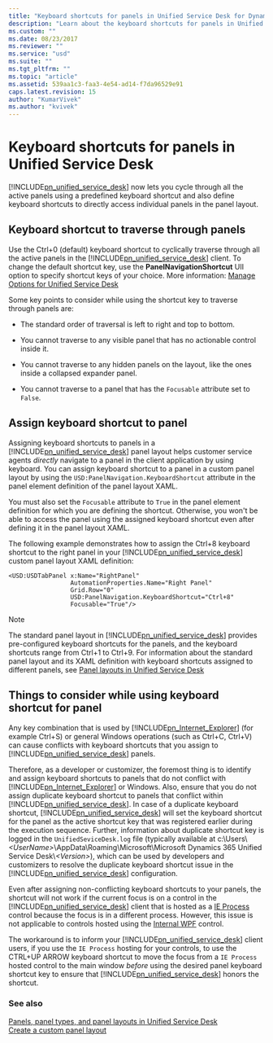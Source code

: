 ```yaml
---
title: "Keyboard shortcuts for panels in Unified Service Desk for Dynamics 365 Customer Engagement| MicrosoftDocs"
description: "Learn about the keyboard shortcuts for panels in Unified Service Desk"
ms.custom: ""
ms.date: 08/23/2017
ms.reviewer: ""
ms.service: "usd"
ms.suite: ""
ms.tgt_pltfrm: ""
ms.topic: "article"
ms.assetid: 539aa1c3-faa3-4e54-ad14-f7da96529e91
caps.latest.revision: 15
author: "KumarVivek"
ms.author: "kvivek"
---
```

# Keyboard shortcuts for panels in Unified Service Desk
[!INCLUDE[pn_unified_service_desk](../includes/pn-unified-service-desk.md)] now lets you cycle through all the active panels using a predefined keyboard shortcut and also define keyboard shortcuts to directly access individual panels in the panel layout.  
  
  
  
<a name="traverse"></a>   
## Keyboard shortcut to traverse through panels  
 Use the Ctrl+0 (default) keyboard shortcut to cyclically traverse through all the active panels in the [!INCLUDE[pn_unified_service_desk](../includes/pn-unified-service-desk.md)] client. To change the default shortcut key, use the **PanelNavigationShortcut** UII option to specify shortcut keys of your choice. More information: [Manage Options for Unified Service Desk](admin/manage-options-unified-service-desk.md)  
  
 Some key points to consider while using the shortcut key to traverse through panels are:  
  
-   The standard order of traversal is left to right and top to bottom.  
  
-   You cannot traverse to any visible panel that has no actionable control inside it.  
  
-   You cannot traverse to any hidden panels on the layout, like the ones inside a collapsed expander panel.  
  
-   You cannot traverse to a panel that has the `Focusable` attribute set to `False`.  
  
<a name="assign"></a>   
## Assign keyboard shortcut to panel  
 Assigning keyboard shortcuts to panels in a [!INCLUDE[pn_unified_service_desk](../includes/pn-unified-service-desk.md)] panel layout helps customer service agents *directly* navigate to a panel in the client application by using keyboard. You can assign keyboard shortcut to a panel in a custom panel layout by using the `USD:PanelNavigation.KeyboardShortcut` attribute in the panel element definition of the panel layout XAML.  
  
 You must also set the `Focusable` attribute to `True` in the panel element definition for which you are defining the shortcut. Otherwise, you won't be able to access the panel using the assigned keyboard shortcut even after defining it in the panel layout XAML.  
  
 The following example demonstrates how to assign the Ctrl+8 keyboard shortcut to the right panel in your [!INCLUDE[pn_unified_service_desk](../includes/pn-unified-service-desk.md)] custom panel layout XAML definition:  
  
```xaml  
<USD:USDTabPanel x:Name="RightPanel"  
                 AutomationProperties.Name="Right Panel"  
                 Grid.Row="0"  
                 USD:PanelNavigation.KeyboardShortcut="Ctrl+8"  
                 Focusable="True"/>  
```  
  
> [!NOTE]
>  The standard panel layout in [!INCLUDE[pn_unified_service_desk](../includes/pn-unified-service-desk.md)] provides pre-configured keyboard shortcuts for the panels, and the  keyboard shortcuts range from Ctrl+1 to Ctrl+9. For information about the standard panel layout and its XAML definition with keyboard shortcuts assigned to different panels, see [Panel layouts in Unified Service Desk](../unified-service-desk/panels-panel-types-panel-layouts.md#PanelLayouts)  
  
<a name="considerations"></a>   
## Things to consider while using keyboard shortcut for panel  
 Any key combination that is used by [!INCLUDE[pn_Internet_Explorer](../includes/pn-internet-explorer.md)] (for example Ctrl+S) or general Windows operations (such as Ctrl+C, Ctrl+V) can cause conflicts with keyboard shortcuts that you assign to [!INCLUDE[pn_unified_service_desk](../includes/pn-unified-service-desk.md)] panels.  
  
 Therefore, as a developer or customizer, the foremost thing is to identify and assign  keyboard shortcuts to panels that do not conflict with [!INCLUDE[pn_Internet_Explorer](../includes/pn-internet-explorer.md)] or Windows. Also, ensure that you do not assign duplicate keyboard shortcut to panels that conflict within [!INCLUDE[pn_unified_service_desk](../includes/pn-unified-service-desk.md)]. In case of a duplicate keyboard shortcut, [!INCLUDE[pn_unified_service_desk](../includes/pn-unified-service-desk.md)] will set the keyboard shortcut  for the panel as the active shortcut key that was registered earlier during the execution sequence. Further, information about duplicate shortcut key is logged in the `UnifiedSeviceDesk.log` file (typically available at c:\Users\\*\<UserName>*\AppData\Roaming\Microsoft\Microsoft Dynamics 365 Unified Service Desk\\*\<Version>*), which can be used by developers and customizers to resolve the duplicate keyboard shortcut issue in the [!INCLUDE[pn_unified_service_desk](../includes/pn-unified-service-desk.md)] configuration.  
  
 Even after assigning non-conflicting keyboard shortcuts to your panels, the shortcut will not work if the current focus is on a control in the [!INCLUDE[pn_unified_service_desk](../includes/pn-unified-service-desk.md)] client that is hosted as a [IE Process](../unified-service-desk/select-a-hosting-method-for-your-controls.md#IEProcess) control because the focus is in a different process. However, this issue is not applicable to controls hosted using the [Internal WPF](../unified-service-desk/select-a-hosting-method-for-your-controls.md#InternalWPF) control.  
  
 The workaround is to inform your [!INCLUDE[pn_unified_service_desk](../includes/pn-unified-service-desk.md)] client users, if you use the `IE Process` hosting for your controls, to use the CTRL+UP ARROW keyboard shortcut to move the focus from a `IE Process` hosted control to the main window *before* using the desired panel keyboard shortcut key to ensure that [!INCLUDE[pn_unified_service_desk](../includes/pn-unified-service-desk.md)] honors the shortcut.  
  
### See also  
 [Panels, panel types, and panel layouts in Unified Service Desk](../unified-service-desk/panels-panel-types-panel-layouts.md)   
 [Create a custom panel layout](../unified-service-desk/create-custom-panel-layout.md)
